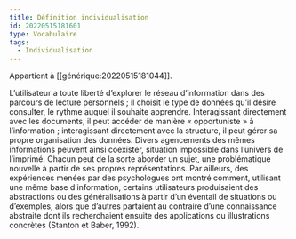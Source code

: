 ```yaml
---
title: Définition individualisation
id: 20220515181601
type: Vocabulaire
tags:
  - Individualisation
---
```


Appartient à [[générique:20220515181044]].

L’utilisateur a toute liberté d’explorer le réseau d’information dans
des parcours de lecture personnels ; il choisit le type de données qu’il désire
consulter, le rythme auquel il souhaite apprendre. Interagissant directement
avec les documents, il peut accéder de manière « opportuniste » à l’information
; interagissant directement avec la structure, il peut gérer sa propre organisation
des données. Divers agencements des mêmes informations peuvent
ainsi coexister, situation impossible dans l’univers de l’imprimé. Chacun
peut de la sorte aborder un sujet, une problématique nouvelle à partir de ses
propres représentations. Par ailleurs, des expériences menées par des psychologues
ont montré comment, utilisant une même base d’information, certains
utilisateurs produisaient des abstractions ou des généralisations à partir
d’un éventail de situations ou d’exemples, alors que d’autres partaient au
contraire d’une connaissance abstraite dont ils recherchaient ensuite des applications
ou illustrations concrètes (Stanton et Baber, 1992).